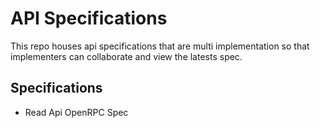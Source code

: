 # API Specifications
This repo houses api specifications that are multi implementation so that implementers can collaborate and view the latests spec.

## Specifications
* Read Api OpenRPC Spec 
